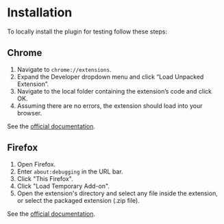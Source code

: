 # Installation

To locally install the plugin for testing follow these steps:

## Chrome

1. Navigate to `chrome://extensions`.
2. Expand the Developer dropdown menu and click “Load Unpacked Extension”.
3. Navigate to the local folder containing the extension’s code and click OK.
4. Assuming there are no errors, the extension should load into your browser.

See the [official documentation](https://developer.chrome.com/docs/extensions/mv3/getstarted/).

## Firefox

1. Open Firefox.
2. Enter `about:debugging` in the URL bar.
3. Click "This Firefox".
4. Click "Load Temporary Add-on".
5. Open the extension's directory and select any file inside the extension, or select the packaged extension (.zip file).

See the [official documentation](https://extensionworkshop.com/documentation/develop/temporary-installation-in-firefox/).

